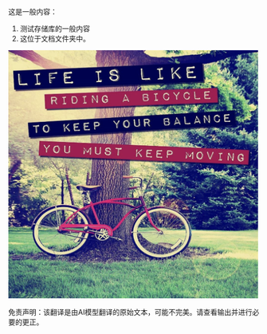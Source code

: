 这是一般内容：
1. 测试存储库的一般内容
2. 这位于文档文件夹中。

![korean](/docs/bicycle.png)


免责声明：该翻译是由AI模型翻译的原始文本，可能不完美。请查看输出并进行必要的更正。